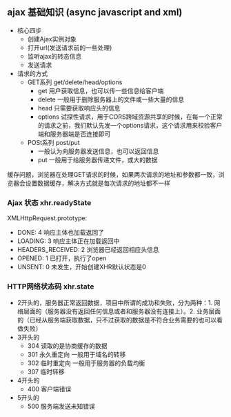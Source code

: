 ## ajax 基础知识 (async javascript and xml)

- 核心四步
  - 创建Ajax实例对象
  - 打开url(发送请求前的一些处理)
  - 监听ajax的转态信息
  - 发送请求
- 请求的方式
  - GET系列 get/delete/head/options
    - get 用户获取信息，也可以传一些信息给客户端
    - delete 一般用于删除服务器上的文件或一些大量的信息
    - head 只需要获取响应头的信息
    - options 试探性请求，用于CORS跨域资源共享的时候，在每一个正常的请求之前，我们默认先发一个options请求，这个请求用来校验客户端和服务器端是否连接即可
  - POSt系列 post/put
    - 一般认为向服务器发送信息，也可以返回信息
    - put 一般用于给服务器传递文件，或大的数据

缓存问题，浏览器在处理GET请求的时候，如果两次请求的地址和参数都一致，浏览器会设置数据缓存，解决方式就是每次请求的地址都不一样

### Ajax 状态 xhr.readyState

XMLHttpRequest.prototype:

  - DONE: 4 响应主体也加载返回了
  - LOADING: 3 响应主体正在加载返回中
  - HEADERS_RECEIVED: 2 浏览器已经返回相应头信息
  - OPENED: 1 已打开，执行了open
  - UNSENT: 0 未发生，开始创建XHR默认状态是0

### HTTP网络状态码 xhr.state

  - 2开头的，服务器正常返回数据，项目中所谓的成功和失败，分为两种：1. 网络层面的（服务器没有返回任何信息或者和服务器没有连接上）。2. 业务层面的（已经从服务端获取数据，只不过获取的数据是不符合业务需要的也可以看做失败）
  - 3开头的
    - 304 读取的是协商缓存的数据
    - 301 永久重定向 一般用于域名的转移
    - 302 临时重定向 一般用于服务器的负载均衡
    - 307 临时转移
  - 4开头的
    - 400 客户端错误
  - 5开头的
    - 500 服务端发送未知错误